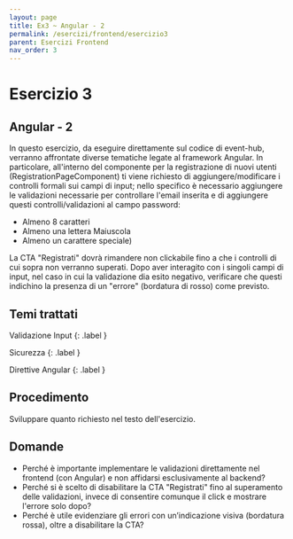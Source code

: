 ```yaml
---
layout: page
title: Ex3 ~ Angular - 2
permalink: /esercizi/frontend/esercizio3
parent: Esercizi Frontend
nav_order: 3
---
```

# Esercizio 3

## Angular - 2
In questo esercizio, da eseguire direttamente sul codice di event-hub, verranno affrontate diverse tematiche legate al framework Angular.
In particolare, all'interno del componente per la registrazione di nuovi utenti (RegistrationPageComponent) ti viene richiesto di aggiungere/modificare i controlli formali sui campi di input; nello specifico è necessario aggiungere le validazioni necessarie per controllare l'email inserita e di aggiungere questi controlli/validazioni al campo password:
- Almeno 8 caratteri
- Almeno una lettera Maiuscola
- Almeno un carattere speciale)

La CTA "Registrati" dovrà rimandere non clickabile fino a che i controlli di cui sopra non verranno superati. Dopo aver interagito con i singoli campi di input, nel caso in cui la validazione dia esito negativo, verificare che questi indichino la presenza di un "errore" (bordatura di rosso) come previsto.


## Temi trattati
Validazione Input
{: .label }

Sicurezza
{: .label }

Direttive Angular
{: .label }

## Procedimento
Sviluppare quanto richiesto nel testo dell'esercizio. 

## Domande
- Perché è importante implementare le validazioni direttamente nel frontend (con Angular) e non affidarsi esclusivamente al backend?
- Perché si è scelto di disabilitare la CTA "Registrati" fino al superamento delle validazioni, invece di consentire comunque il click e mostrare l'errore solo dopo?
- Perché è utile evidenziare gli errori con un’indicazione visiva (bordatura rossa), oltre a disabilitare la CTA?
